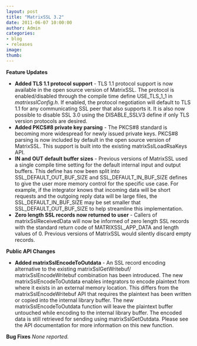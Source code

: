 ```yaml
---
layout: post
title: "MatrixSSL 3.2"
date: 2011-06-07 10:00:00
author: Admin
categories:
- blog
- releases
image:
thumb:
---
```

<b>Feature Updates</b>
<ul>
<li><b>Added TLS 1.1 protocol support</b> - TLS 1.1 protocol support is now available in the open source version of MatrixSSL. The protocol is enabled/disabled through the compile time define USE_TLS_1_1 in <i>matrixsslConfig.h</i>. If enabled, the protocol negotiation will default to TLS 1.1 for any communicating SSL peer that also supports it. It is also now possible to disable SSL 3.0 using the DISABLE_SSLV3 define if only TLS version protocols are desired.</li>
<li><b>Added PKCS#8 private key parsing</b> - The PKCS#8 standard is becoming more widespread for newly issued private keys. PKCS#8 parsing is now included by default in the open source version of MatrixSSL. This support is built into the existing matrixSslLoadRsaKeys API.</li>
<li><b>IN and OUT default buffer sizes</b> - Previous versions of MatrixSSL used a single compile time setting for the default internal input and output buffers. This define has now been split into SSL_DEFAULT_OUT_BUF_SIZE and SSL_DEFAULT_IN_BUF_SIZE defines to give the user more memory control for the specific use case. For example, if the integrator knows that incoming data will be short requests and the outgoing reply data will be large files, the SSL_DEFAULT_IN_BUF_SIZE may be set smaller that SSL_DEFAULT_OUT_BUF_SIZE to help streamline this implementation.</li>
<li><b>Zero length SSL records now returned to user</b> - Callers of matrixSslReceivedData will now be informed of zero length SSL records with the standard return code of MATRIXSSL_APP_DATA and length values of 0. Previous versions of MatrixSSL would silently discard empty records.</li>
</ul>
<p/>
<b>Public API Changes</b>
<ul>
<li><b>Added matrixSslEncodeToOutdata</b> - An SSL record encoding alternative to the existing matrixSslGetWritebuf/ matrixSslEncodeWritebuf combination has been introduced. The new matrixSslEncodeToOutdata enables integrators to encode plaintext from where it exists in an external memory location.
This differs from the matrixSslEncodeWritebuf API that requires the plaintext has been written or copied into the internal library buffer. The new matrixSslEncodeToOutdata function will leave the plaintext buffer untouched while encoding to the internal library buffer. The encoded data is still retrieved for sending using matrixSslGetOutdata. Please see the API documentation for more information on this new function.</li>
</ul>
<p/>
<b>Bug Fixes</b>
<i>None reported.</i>
<br/>
